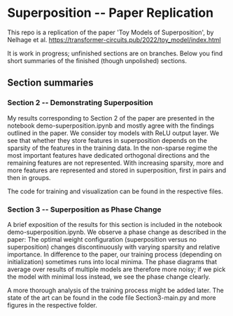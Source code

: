 # Superposition -- Paper Replication
This repo is a replication of the paper 'Toy Models of Superposition', by Nelhage et al. https://transformer-circuits.pub/2022/toy_model/index.html

It is work in progress; unfinished sections are on branches. Below you find short summaries of the finished (though unpolished) sections.


## Section summaries

### Section 2 -- Demonstrating Superposition
My results corresponding to Section 2 of the paper are presented in the notebook demo-superposition.ipynb and mostly agree with the findings outlined in the paper. We consider toy models with ReLU output layer. We see that whether they store features in superposition depends on the sparsity of the features in the training data. In the non-sparse regime the most important features have dedicated orthogonal directions and the remaining features are not represented. With increasing sparsity, more and more features are represented and stored in superposition, first in pairs and then in groups.

The code for training and visualization can be found in the respective files.

### Section 3 -- Superposition as Phase Change
A brief exposition of the results for this section is included in the notebook demo-superposition.ipynb. We observe a phase change as described in the paper: The optimal weight configuration (superposition versus no superposition) changes discontinuously with varying sparsity and relative importance. In difference to the paper, our training process (depending on initialization) sometimes runs into local minima. The phase diagrams that average over results of multiple models are therefore more noisy; if we pick the model with minimal loss instead, we see the phase change clearly. 

A more thorough analysis of the training process might be added later. The state of the art can be found in the code file Section3-main.py and more figures in the respective folder.
